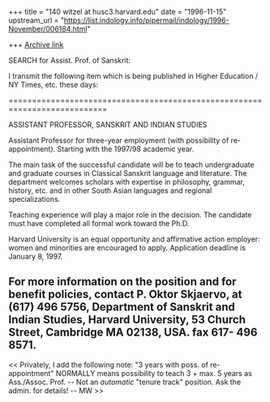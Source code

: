 +++
title = "140 witzel at husc3.harvard.edu"
date = "1996-11-15"
upstream_url = "https://list.indology.info/pipermail/indology/1996-November/006184.html"

+++
[Archive link](https://list.indology.info/pipermail/indology/1996-November/006184.html)


SEARCH for Assist. Prof. of Sanskrit:

I transmit the following item which is being published in Higher 
Education / NY Times, etc. these days:


===========================================================================

ASSISTANT PROFESSOR, SANSKRIT AND INDIAN STUDIES

Assistant Professor for three-year employment (with possibility of re- 
appointment). Starting with the 1997/98 academic year. 

The main task of the successful candidate will be to teach undergraduate
and graduate courses in Classical Sanskrit language and literature. The
department welcomes scholars with expertise in philosophy, grammar,
history, etc. and in other South Asian languages and regional
specializations. 

Teaching experience will play a major role in the decision. The candidate 
must have completed all formal work toward the Ph.D.

Harvard University is an equal opportunity and affirmative action 
employer: women and minorities are encouraged to apply. Application 
deadline is January 8, 1997.


For more information on the position and for benefit policies, contact P. 
Oktor Skjaervo, at (617) 496 5756, Department of Sanskrit and Indian 
Studies, Harvard University, 53 Church Street, Cambridge MA 02138, USA.
fax 617- 496 8571.
---------------------------------------------------------------------------


<< Privately, I add the following note: "3 years with poss. of
re-appointment" NORMALLY means possibility to teach 3 + max. 5 years as
Ass./Assoc. Prof. -- Not an *automatic* "tenure track" position. Ask the
admin. for details! --  MW >>







